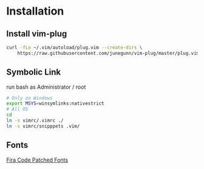 # Installation
## Install vim-plug
```sh
curl -fLo ~/.vim/autoload/plug.vim --create-dirs \
    https://raw.githubusercontent.com/junegunn/vim-plug/master/plug.vim

```

## Symbolic Link
run bash as Administrator / root
```sh
# Only on Windows
export MSYS=winsymlinks:nativestrict
# All OS
cd
ln -s vimrc/.vimrc ./
ln -s vimrc/snipppets .vim/
```

## Fonts
[Fira Code Patched Fonts](https://github.com/ryanoasis/nerd-fonts/blob/master/patched-fonts/FiraCode/Medium/complete/Fira%20Code%20Medium%20Nerd%20Font%20Complete%20Mono.ttf)

